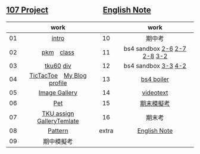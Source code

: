 ## [107 Project](https://snow1413.github.io/207410381/107project/intro.html)　　　　　　　[English Note](https://snow1413.github.io/207410381/107project/Eng_Note.html)
||work||work|
|:-:|:-:|:-:|:-:|
|01|[intro](https://snow1413.github.io/107-1-web/107work/Week-01/intro.html)|10|期中考
|02|[pkm](https://snow1413.github.io/107-1-web/107work/Week-02/pkm.html)　[class](https://snow1413.github.io/107-1-web/107work/Week-02/class.html)|11|bs4 sandbox [2-6](https://snow1413.github.io/107-1-web/107work/Week-11/bootstrap_sandbox_starter/2_6_spacing.html) [2-7](https://snow1413.github.io/107-1-web/107work/Week-11/bootstrap_sandbox_starter/2_7_sizing.html) [2-8](https://snow1413.github.io/107-1-web/107work/Week-11/bootstrap_sandbox_starter/2_8_breakpoints.html) [3-2](https://snow1413.github.io/107-1-web/107work/Week-11/bootstrap_sandbox_starter/3_2_buttons.html)
|03|[tku60](https://snow1413.github.io/107-1-web/107work/Week-03/tku60.html) [div](https://snow1413.github.io/107-1-web/107work/Week-03/div.html)|12|bs4 sandbox [3-3](https://snow1413.github.io/107-1-web/107work/Week-11/bootstrap_sandbox_starter/3_3_navbar.html) [4-2](https://snow1413.github.io/107-1-web/107work/Week-11/bootstrap_sandbox_starter/4_2_grid_system.html)
|04|[TicTacToe](https://snow1413.github.io/107-1-web/107work/Week-04/ttt.html)　[My Blog](https://snow1413.github.io/107-1-web/107work/Week-04/blog.html)　[profile](https://snow1413.github.io/107-1-web/107work/Week-04/profile.html)|13|[bs4 boiler](https://snow1413.github.io/107-1-web/107work/Week-12.13/bs4boiler/index.html)
|05|[Image Gallery](https://snow1413.github.io/107-1-web/107work/Week-05/imagegallery.html)|14|[videotext](https://snow1413.github.io/107-1-web/107work/Week-14/videotext.html)
|06|[Pet](https://snow1413.github.io/107-1-web/107work/Week-06/Pet/index.html)|15|[期末模擬考](https://snow1413.github.io/107-1-web/107work/Week-15/final-prep_207410381/p4_207410381.html)
|07|[TKU assign](https://snow1413.github.io/107-1-web/107work/Week-07/tkuassign.html)　[GalleryTemlate](https://snow1413.github.io/107-1-web/107work/Week-07/ImageGallery_TA/galleryTemplate.html)|16|期末考
|08|[Pattern](https://snow1413.github.io/107-1-web/107work/Week-08/index.html)|extra|[English Note](https://snow1413.github.io/207410381/107project/Eng_Note.html)
|09|期中模擬考||

<!--stackedit_data:
eyJoaXN0b3J5IjpbLTMyMDM5MDU3NSwtMTcxMTYxOTA4NywxOT
EwMzMzMDExLDQ3MjUxNDc0OSwxNjc1ODU3NzIxLDIxOTQwNzYx
MSwxNjIzMjUyNTQ2LC0yMDI4NjQ1Njk2LDM2OTg3MTE4MiwtMT
I3NjU0OTU5NiwxOTA0NjY1Mjc1LDIwNDU2Nzk5MTMsMTkwNDY2
NTI3NV19
-->